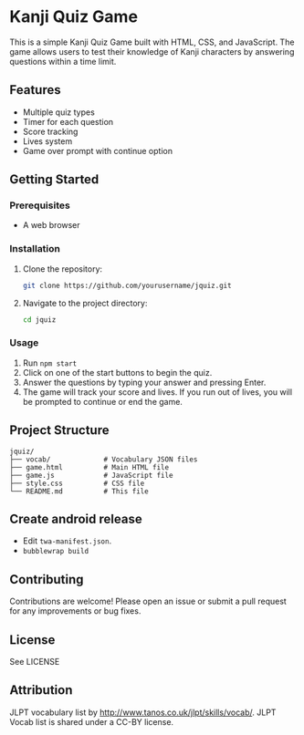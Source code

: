 # Kanji Quiz Game

This is a simple Kanji Quiz Game built with HTML, CSS, and JavaScript. The game allows users to test their knowledge of Kanji characters by answering questions within a time limit.

## Features

- Multiple quiz types 
- Timer for each question
- Score tracking
- Lives system
- Game over prompt with continue option

## Getting Started

### Prerequisites

- A web browser

### Installation

1. Clone the repository:
    ```sh
    git clone https://github.com/yourusername/jquiz.git
    ```
2. Navigate to the project directory:
    ```sh
    cd jquiz
    ```

### Usage

1. Run `npm start`
2. Click on one of the start buttons to begin the quiz.
3. Answer the questions by typing your answer and pressing Enter.
4. The game will track your score and lives. If you run out of lives, you will be prompted to continue or end the game.

## Project Structure

```
jquiz/
├── vocab/             # Vocabulary JSON files
├── game.html          # Main HTML file
├── game.js            # JavaScript file
├── style.css          # CSS file
└── README.md          # This file
```

## Create android release
- Edit `twa-manifest.json`.
- `bubblewrap build`

## Contributing

Contributions are welcome! Please open an issue or submit a pull request for any improvements or bug fixes.

## License

See LICENSE

## Attribution

JLPT vocabulary list by http://www.tanos.co.uk/jlpt/skills/vocab/. JLPT Vocab list is shared under a CC-BY license.
